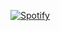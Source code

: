 [![Spotify](https://<vercel-domain>.vercel.app/api/spotify)](https://open.spotify.com/user/<spotify-username>)